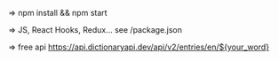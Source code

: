 => npm install && npm start

=> JS, React Hooks, Redux... see /package.json

=> free api https://api.dictionaryapi.dev/api/v2/entries/en/${your_word}